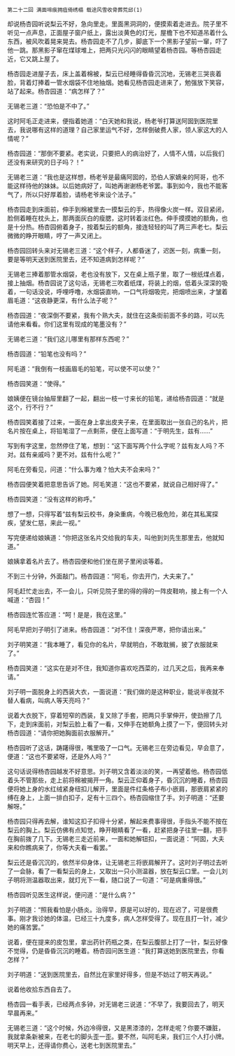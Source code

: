     第二十二回 满面啼痕拥疽倚绣榻 载途风雪收骨葬荒邱(1) 

   却说杨杏园听说梨云不好，急向里走。里面黑洞洞的，便摸索着走进去。院子里不听见一点声息，正面屋子窗户纸上，露出淡黄色的灯光，屋檐下也不知道吊着什么东西，被风吹着晃来晃去。杨杏园走不了几步，脚底下一个黑影子望前一窜，吓了他一跳。那黑影子窜在煤球堆上，把两只光闪闪的眼睛望着杨杏园。等杨杏园走近，它又跳上屋了。

   杨杏园走进屋子去，床上盖着棉被，梨云已经睡得昏昏沉沉地，无锡老三哭丧着脸，背着灯捧着一管水烟袋不住地抽烟。她看见杨杏园走进来了，勉强放下笑容，站了起来。杨杏园道：“病怎样了？”

   无锡老三道：“恐怕是不中了。”

   这时阿毛正走进来，便指着她道：“白天她和我说，杨老爷打算送阿囡到医院里去，我说哪有这样的道理？自己家里运气不好，怎样倒破费人家，领人家这大的人情呢？”

   杨杏园道：“那倒不要紧。老实说，只要把人的病治好了，人情不人情，以后我们还没有来研究的日子吗？！”

   无锡老三道：“我也是这样想，杨老爷是最痛阿囡的，恐伯人家嫡亲的阿哥，也不能这样待他的妹妹。以后她病好了，叫她再谢谢杨老爷罢。事到如今，我也不能客气了，所以只好厚着脸，请杨老爷来设个法子。”

   杨杏园走到床面前，伸手到棉被里去一摸梨云的手，热得像火炭一样。双目紧闭，脸侧着睡在枕头上，那两面灰白的瘦腮，这时转着淡红色。伸手摸摸她的额角，也是十分热。杨杏园俯着身子，按着梨云的额角，接连轻轻的叫了两三声老七。梨云微微的睁开眼睛，哼了一声又闭上。

   杨杏园回转头来对无锡老三道：“这个样子，人都昏迷了，迟医一刻，病重一刻，要是等明天送到医院里去，还不知道病到怎样呢？”

   无锡老三捧着那管水烟袋，老也没有放下，又在桌上瓶子里，取了一根纸煤点着，接上抽烟。杨杏园说了这句话，无锡老三吹着纸煤，将装上的烟，低着头深深的吸着，一句话没说，呼哩呼噜，水烟袋直响，一口气将烟吸完，把烟喷出来，才皱着眉毛道：“这夜静更深，有什么法子呢？”

   杨杏园道：“夜深倒不要紧，我有个熟大夫，就住在这条街前面不多的路，可以先请他来看看。你们这里有现成的笔墨没有？”

   无锡老三道：“我们这儿哪里有那样东西呢？”

   杨杏园道：“铅笔也没有吗？”

   阿毛道：“我倒有一枝画眉毛的铅笔，可以使不可以使？”

   杨杏园笑道：“使得。”

   娘姨便在镜台抽屉里翻了一起，翻出一枝一寸来长的铅笔，递给杨杏园道：“就是这个，行不行？”

   杨杏园笑着接了过来，一面在身上拿出皮夹子来，在里面取出一张自己的名片，把名片按在桌上，将铅笔湿了一点剩茶，便在上面写道：“于明先生，兹有……”

   写到有字这里，忽然停住了笔，想到：“这下面写两个什么字呢？兹有友人吗？不对。兹有亲戚吗？更不对。兹有什么呢？”

   阿毛在旁看见，问道：“什么事为难？怕大夫不会来吗？”

   杨杏园便笑着把意思告诉了她。阿毛笑道：“这也不要紧，就说自己相好得了。”

   杨杏园笑道：“没有这样的称呼。”

   想了一想，只得写着“兹有梨云校书，身染重病，今晚已极危险，弟在其私寓探疾，望发仁慈，来此一视。”

   写完便递给娘姨道：“你把这张名片交给我的车夫，叫他到刘先生那里去，他就知道。”

   娘姨拿着名片去了。杨杏园便和他们坐在房子里闲谈等着。

   不到三十分钟，外面敲门。杨杏园道：“阿毛，你去开门，大夫来了。”

   阿毛赶忙走出去，不一会儿，只听见院子里的得的得的一阵皮鞋响，接上有一个人喊道：“杏园！”

   杨杏园连忙答应道：“呵！是是，我在这里。”

   阿毛早把刘子明引了进来。杨杏园道：“对不住！深夜严寒，把你请出来。”

   刘子明笑道：“我本睡了，看见你的名片，早就明白，不敢耽搁，披了衣服就来了。”

   杨杏园笑道：“这实在是对不住，我知道你喜欢吃西菜的，过几天之后，我再来奉请。”

   刘子明一面脱身上的西装大衣，一面说道：“我们做的是这种职业，能说半夜就不替人看病，叫病人等天亮吗？”

   说着大衣脱下，穿着短窄的西装，复又除了手套，把两只手掌伸开，使劲擦了几下，走到床面前，对梨云脸上看了一看，又伸手在她额角上摸了一下，便回转头对杨杏园道：“请你把她胸面前衣服解开。”

   杨杏园听了这话，踌躇得很，嘴里吸了一口气。无锡老三在旁边看见，早会意了，便道：“这也不要紧呀，还是外人吗？”

   这句话说得杨杏园越发不好意思。刘子明又含着淡淡的笑，一再望着他。杨杏园低着头不管那些，走上前将棉被揭开一角。梨云正仰着身子，昏沉沉的睡着，杨杏园便将她上身的水红绒紧身纽扣儿解开，里面是件红条格子布小嵌肩，那嵌肩紧紧的缚在身上，上面一排白扣子，足有十三四个。杨杏园缩住了手。刘子明道：“还要解呀。”

   杨杏园只得再去解，谁知这扣子扣得十分紧，解起来费事得很，手指头不能不按在梨云的胸上。梨云仿佛有点知觉，睁开眼睛看了一看，赶紧把身子往里一翻，把手在胸前拨了几下。无锡老三走近前来，一面和她解钮扣，一面说道：“阿囡，大夫来和你瞧病来了，你等大夫看一看罢。”

   梨云还是昏沉沉的，依然半仰身体，让无锡老三将嵌肩解开了。这时刘子明过去听了一会脉，看了一看梨云的身上，又取出一只小测温器，放在梨云口里。一会儿刘子明将测温器取出来，就灯光下一看，随口说了一句道：“可是病重得很。”

   杨杏园听见医生这样说，便问道：“是什么病？”

   刘子明道：“照我看怕是小肠炎。治得早，原是可以好的，现在迟了，可是很费事。刚才我诊她的体温，已经三十九度多，病人怎样受得了。现在且打一针，减少她的痛苦罢。”

   说着，便在提来的皮包里，拿出药针药瓶之类，在梨云腹部上打了一针，梨云好像不觉得，仍是昏昏沉沉的睡着。杨杏园问医生道：“我打算送她到医院里去，你看怎样？”

   刘子明道：“送到医院里去，自然比在家里好得多，但是不妨过了明天再说。”

   说着他收拾东西自去了。

   杨杏园一看手表，已经两点多钟，对无锡老三说道：“不早了，我要回去了，明天早晨再来。”

   无锡老三道：“这个时候，外边冷得很，又是黑漆漆的，怎样走呢？你要不嫌脏，我就拿条新被来，在老七的脚头歪一歪。要不然，叫阿毛来，我们三个人打小牌。明天早上，还得请你费心，送老七到医院里去。”

